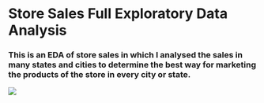 # Store Sales Full Exploratory Data Analysis
### This is an EDA of store sales in which I analysed the sales in many states and cities to determine the best way for marketing the products of the store in every city or state.
![](https://s.abcnews.com/images/Business/grocery-store-rf-gty-ml-210610_1623327252649_hpMain.jpg)
